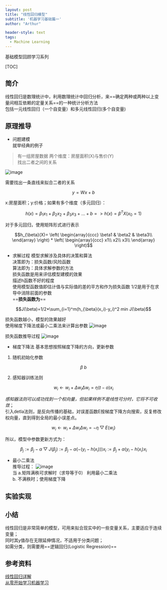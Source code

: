 ```yaml
---
layout: post
title: "线性回归模型"
subtitle: '机器学习基础篇一'
author: "Arthur"

header-style: text
tags:
  - Machine Learning
---
```



基础模型回顾学习系列

[TOC]

简介
---
线性回归是数理统计中，利用数理统计中回归分析，来==确定两种或两种以上变量间相互依赖的定量关系==的一种统计分析方法  
包括一元线性回归（一个自变量）和多元线性回归(多个自变量)


原理推导
-------
- 问题建模  
就举经典的例子
> 有一组房屋数据
> 两个维度：房屋面积(X)与售价(Y)  
> 找出二者之间的关系  

![image](http://images.cnblogs.com/cnblogs_com/jerrylead/201103/201103052209058937.png)  

需要找出一条直线来拟合二者的关系

```math
y=Wx+b  

```
x:房屋面积；y:价格；如果有多个维度（多元回归）：  
```math
h(x)={\beta_1}x_1+{\beta_2}x_2+{{\beta_3}x_3}+...+b  
  
  =>  
 
  h(x)={\beta}^TX (x_0=1)
```
对于多元回归，使用矩阵形式进行表示
```math
h_{\beta}(X)=
\left(               
  \begin{array}{ccc}   
  \beta1 & \beta2 & \beta3\\ 
  \end{array}
\right)               
*
\left(               
  \begin{array}{ccc}   
  x1\\
  x2\\
  x3\\
  \end{array}
\right)
```
- 求解过程
模型求解涉及具体的决策和算法  
决策即为：损失函数/风险函数  
算法即为：具体求解参数的方法  
损失函数是用来评估模型建模的效果  
描述h函数不好的程度  
使用模型函数值即估计值与实际值的差的平方和作为损失函数 1/2是用于在求导中消除前面的参数  
==**损失函数为**==
```math
J(\beta)=1/2*\sum_{i=1}^m(h_{\beta}(x_i)-y_i)^2  

min J(\beta)
```
损失函数越小，模型的效果越好  
使用梯度下降法或最小二乘法来计算出参数
![image](/img/lr/min.jpg)

损失函数推导过程
![image](/img/lr/error.jpg)
- 梯度下降法
基本思想按照梯度下降的方向，更新参数
1. 随机初始化参数 
```math
\beta \ b
```
2. 感知器训练法则
```math
w_i \leftarrow w_i +\Delta w_i  

\Delta w_i=\eta(t-o)x_i
```
*感知器法则可以成功找到一个权向量，但如果样例不是线性可分时，它将不可收敛*；  
引入detla法则，是反向传播的基础，对误差函数E按梯度下降方向搜索，反复修改权向量，直到得到全局的最小误差点。  
```math
w_i \leftarrow w_i +\Delta w_i  

\Delta w_i=-\eta\bigtriangledown E(w_i)
```
所以，模型中参数更新方式为：
```math
\beta_j:=\beta_j-\alpha \bigtriangledown J(\beta_j)  

:=\beta_j-\alpha (-(y_i-h(x_i)))x_i  

:= \beta_j+\alpha (y_i-h(x_i)x_i

```
- 最小二乘法  
推导过程：
![image](http://images.cnitblog.com/blog2015/633472/201503/262057197703308.jpg)   
当
a.矩阵满秩可求解时（求导等于0）
  利用最小二乘法  
b. 不满秩时；使用梯度下降

实验实现
-------


小结
----
线性回归是非常简单的模型，可用来拟合现实中的一些变量关系，主要适应于连续变量；  
同时其y值存在无限延伸情况，不适用于分类问题；  
如需分类，则需要用==逻辑回归(Logistic Regression)==

参考资料
----
[线性回归详解](https://blog.csdn.net/qq_36330643/article/details/77649896)  
[从零开始学习机器学习](http://blog.51cto.com/12133258/2051527)

